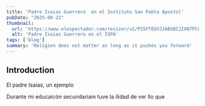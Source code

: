 ```yaml
---
title: 'Padre Isaias Guerrero  en el Instituto San Pablo Apostol'
pubDate: "2025-08-22"
thumbnail: 
  url: 'https://www.elespectador.com/resizer/v2/P25FTEGVJJAB5BCJIXN7PCC4G4.jpg?auth=9a315c6d81f4c87a4289bfe6e0dc2bfe971efff38b90c8e0170d1d278edea33c&width=920&height=613&smart=true&quality=70'
  alt: 'Padre Isaias Guerrero en el ISPA'
tags: ['blog']
summary: 'Religion does not matter as long as it pushes you forward'
---
```

## Introduction

El padre Isaias, un ejemplo

Durante mi educaicón secundariam tuve la ilidad de ver llo que 